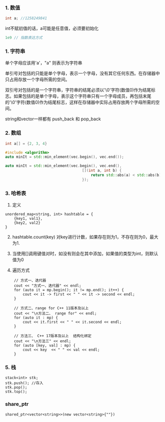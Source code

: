 ### 1. 数值
```c++
int a; //1258249841
```
int不赋初值的话，a可能是任意值，必须要初始化

```c++
1e9 // 指数表达方式
```

### 1. 字符串

单个字母应该用'a'，"a" 则表示为字符串

单引号对包括的只能是单个字母，表示一个字母，没有其它任何东西。在存储器中只占用存放一个字母所需的空间。 

双引号对包括的是一个字符串，字符串的结尾必须以'\0'字符(数值0)作为结尾标志。如果包括的是单个字母，表示这个字符串只有一个字母成员，再包括末尾的'\0'字符(数值0)作为结尾标志，这样在存储器中实际占用存放两个字母所需的空间。

string和vector一样都有 push_back 和 pop_back

### 2. 数组
```c++
int a[] = {2, 3, 4}

#include <algorithm>
auto minIt = std::min_element(vec.begin(), vec.end());

auto minIt = std::min_element(vec.begin(), vec.end(),
                                   [](int a, int b) {
                                       return std::abs(a) < std::abs(b);
                                   });

```

### 3. 哈希表
1. 定义
```
unordered_map<string, int> hashtable = {
    {key1, val1},
    {key2, val2}
}
```
2. hashtable.count(key) 对key进行计数，如果存在则为1，不存在则为0，最大为1.
3. 当使用[]调用键值对时，如没有则会在其中添加，如果值的类型为int，则默认值为0

4. 遍历方式
```
    // 方式一、迭代器
    cout << "方式一、迭代器" << endl;
    for (auto it = mp.begin(); it != mp.end(); it++) {
        cout << it -> first << " " << it -> second << endl;
    }

    // 方式二、range for C++ 11版本及以上
    cout << "\n方法二、 range for" << endl;
    for (auto it : mp) {
        cout << it.first << " " << it.second << endl;
    }

    // 方法三、 C++ 17版本及以上  结构化绑定
    cout << "\n方法三" << endl;
    for (auto [key, val] : mp) {
        cout << key  << " " << val << endl;
    }
```

### 5. 栈
```
stack<int> stk;
stk.push(); //存入
stk.pop(); 
stk.top();
```

### share_ptr
```
shared_ptr<vector<string>>(new vector<string>{""})
```


